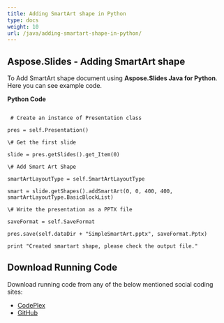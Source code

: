 ```yaml
---
title: Adding SmartArt shape in Python
type: docs
weight: 10
url: /java/adding-smartart-shape-in-python/
---
```


## **Aspose.Slides - Adding SmartArt shape**
To Add SmartArt shape document using **Aspose.Slides Java for Python**. Here you can see example code.

**Python Code**

```

 # Create an instance of Presentation class

pres = self.Presentation()

\# Get the first slide

slide = pres.getSlides().get_Item(0)

\# Add Smart Art Shape

smartArtLayoutType = self.SmartArtLayoutType

smart = slide.getShapes().addSmartArt(0, 0, 400, 400, smartArtLayoutType.BasicBlockList)

\# Write the presentation as a PPTX file

saveFormat = self.SaveFormat

pres.save(self.dataDir + "SimpleSmartArt.pptx", saveFormat.Pptx)

print "Created smartart shape, please check the output file."

```
## **Download Running Code**
Download running code from any of the below mentioned social coding sites:

- [CodePlex](https://asposeslidesjavapython.codeplex.com/releases/view/620922)
- [GitHub](https://github.com/aspose-slides/Aspose.Slides-for-Java/releases/tag/Aspose.Slides_Java_for_Python-v1.0)
